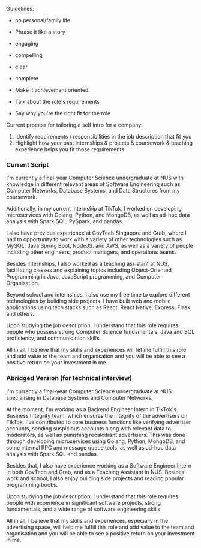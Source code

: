 Guidelines:

- no personal/family life
- Phrase it like a story

- engaging
- compelling
- clear
- complete

- Make it achievement oriented
- Talk about the role's requirements
- Say why you're the right fit for the role

Current process for tailoring a self intro for a company:

1. Identify requirements / responsibilities in the job description that fit you
2. Highlight how your past internships & projects & coursework & teaching experience helps you fit those requirements

### Current Script

I'm currently a final-year Computer Science undergraduate at NUS with knowledge in different relevant areas of Software Engineering such as Computer Networks, Database Systems, and Data Structures from my coursework.

Additionally, in my current internship at TikTok, I worked on developing microservices with Golang, Python, and MongoDB, as well as ad-hoc data analysis with Spark SQL, PySpark, and pandas.

I also have previous experience at GovTech Singapore and Grab, where I had to opportunity to work with a variety of other technologies such as MySQL, Java Spring Boot, NodeJS, and AWS, as well as a variety of people including other engineers, product managers, and operations teams.

Besides internships, I also worked as a teaching assistant at NUS, facilitating classes and explaining topics including Object-Oriented Programming in Java, JavaScript programming, and Computer Organisation.

Beyond school and internships, I also use my free time to explore different technologies by building side projects. I have built web and mobile applications using tech stacks such as React, React Native, Express, Flask, and others.

Upon studying the job description. I understand that this role requires people who possess strong Computer Science fundamentals, Java and SQL proficiency, and communication skills.

All in all, I believe that my skills and experiences will let me fulfill this role and add value to the team and organisation and you will be able to see a positive return on your investment in me.

### Abridged Version (for technical interview)

I'm currently a final-year Computer Science undergraduate at NUS specialising in Database Systems and Computer Networks.

At the moment, I'm working as a Backend Engineer Intern in TikTok's Business Integrity team, which ensures the integrity of the advertisers on TikTok. I've contributed to core business functions like verifying advertiser accounts, sending suspicious accounts along with relevant data to moderators, as well as punishing recalcitrant advertisers. This was done through developing microservices using Golang, Python, MongoDB, and some internal RPC and message queue tools, as well as ad-hoc data analysis with Spark SQL and pandas. 

Besides that, I also have experience working as a Software Engineer Intern in both GovTech and Grab, and as a Teaching Assistant in NUS. Besides work and school, I also enjoy building side projects and reading popular programming books.

Upon studying the job description. I understand that this role requires people with experience in significant software projects, strong fundamentals, and a wide range of software engineering skills.

All in all, I believe that my skills and experiences, especially in the advertising space, will help me fulfill this role and add value to the team and organisation and you will be able to see a positive return on your investment in me.


